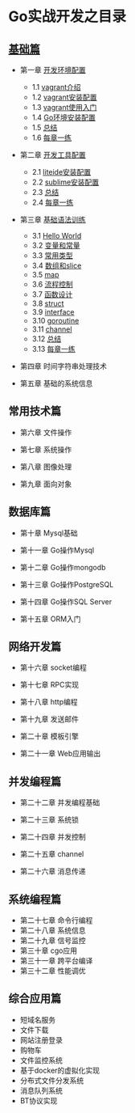 # Go实战开发之目录

## [基础篇](0001.md)

- 第一章 [开发环境配置](01.0.md)

	* 1.1 [vagrant介绍](01.1.md)
	* 1.2 [vagrant安装配置](01.2.md)
	* 1.3 [vagrant使用入门](01.3.md)
	* 1.4 [Go环境安装配置](01.4.md)
	* 1.5 [总结](01.5.md)
	* 1.6 [每章一练](01.6.md)

- 第二章 [开发工具配置](02.0.md)

	* 2.1 [liteide安装配置](02.1.md)
	* 2.2 [sublime安装配置](02.2.md)
	* 2.3 [总结](02.3.md)
	* 2.4 [每章一练](02.4.md)

- 第三章 [基础语法训练](03.0.md)

	* 3.1 [Hello World](03.1.md)
	* 3.2 [变量和常量](03.2.md)
	* 3.3 [常用类型](03.3.md)
	* 3.4 [数组和slice](03.4.md)
	* 3.5 [map](03.5.md)
	* 3.6 [流程控制](03.6.md)
	* 3.7 [函数设计](03.7.md)
	* 3.8 [struct](03.8.md)
	* 3.9 [interface](03.9.md)
	* 3.10 [goroutine](03.10.md)
	* 3.11 [channel](03.11.md)
	* 3.12 [总结](03.12.md)
	* 3.13 [每章一练](03.13.md)

- 第四章 时间字符串处理技术

- 第五章 基础的系统信息
	
## 常用技术篇
- 第六章 文件操作

- 第七章 系统操作

- 第八章 图像处理

- 第九章 面向对象

## 数据库篇

- 第十章 Mysql基础

- 第十一章 Go操作Mysql

- 第十二章 Go操作mongodb

- 第十三章 Go操作PostgreSQL

- 第十四章 Go操作SQL Server

- 第十五章 ORM入门
	
## 网络开发篇
- 第十六章 socket编程

- 第十七章 RPC实现

- 第十八章 http编程

- 第十九章 发送邮件

- 第二十章 模板引擎

- 第二十一章 Web应用输出

## 并发编程篇

- 第二十二章 并发编程基础

- 第二十三章 系统锁

- 第二十四章 并发控制

- 第二十五章 channel

- 第二十六章 消息传递
		
## 系统编程篇

- 第二十七章 命令行编程
- 第二十八章 系统信息
- 第二十九章 信号监控
- 第三十章 cgo应用
- 第三十一章 跨平台编译
- 第三十二章 性能调优	

## 综合应用篇
- 短域名服务
- 文件下载
- 网站注册登录
- 购物车
- 文件监控系统
- 基于docker的虚拟化实现
- 分布式文件分发系统
- 消息队列系统
- BT协议实现